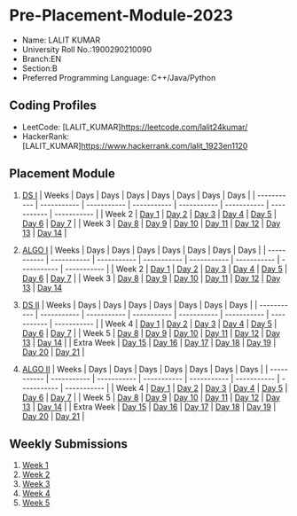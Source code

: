 # Pre-Placement-Module-2023

- Name: LALIT KUMAR
- University Roll No.:1900290210090
- Branch:EN
- Section:B
- Preferred Programming Language: C++/Java/Python

## Coding Profiles
- LeetCode: [LALIT_KUMAR]https://leetcode.com/lalit24kumar/
- HackerRank: [LALIT_KUMAR]https://www.hackerrank.com/lalit_1923en1120

## Placement Module
1. [DS I](https://github.com/lalit24kumar/Pre-Placement-Module-2023/tree/main/DS%20I)
    | Weeks | Days | Days | Days | Days | Days | Days | Days |
    | ----------- | ----------- | ----------- | ----------- | ----------- | ----------- | ----------- | ----------- | 
    | Week 2 | [Day 1](https://github.com/lalit24kumar/Pre-Placement-Module-2023/tree/main/DS%20I/Day%201) | [Day 2](https://github.com/lalit24kumar/Pre-Placement-Module-2023/tree/main/DS%20I/Day%202) | [Day 3](https://github.com/lalit24kumar/Pre-Placement-Module-2023/tree/main/DS%20I/Day%203) | [Day 4](https://github.com/lalit24kumar/Pre-Placement-Module-2023/tree/main/DS%20I/Day%204) | [Day 5](https://github.com/lalit24kumar/Pre-Placement-Module-2023/tree/main/DS%20I/Day%205) | [Day 6](https://github.com/lalit24kumar/Pre-Placement-Module-2023/tree/main/DS%20I/Day%206) | [Day 7](https://github.com/lalit24kumar/Pre-Placement-Module-2023/tree/main/DS%20I/Day%207) |
    | Week 3 | [Day 8](https://github.com/lalit24kumar/Pre-Placement-Module-2023/tree/main/DS%20I/Day%208) | [Day 9](https://github.com/lalit24kumar/Pre-Placement-Module-2023/tree/main/DS%20I/Day%209) | [Day 10](https://github.com/lalit24kumar/Pre-Placement-Module-2023/tree/main/DS%20I/Day%2010) | [Day 11](https://github.com/lalit24kumar/Pre-Placement-Module-2023/tree/main/DS%20I/Day%2011) | [Day 12](https://github.com/lalit24kumar/Pre-Placement-Module-2023/tree/main/DS%20I/Day%2012) | [Day 13](https://github.com/lalit24kumar/Pre-Placement-Module-2023/tree/main/DS%20I/Day%2013) | [Day 14](https://github.com/lalit24kumar/Pre-Placement-Module-2023/tree/main/DS%20I/Day%2014) |
    
2. [ALGO I](https://github.com/lalit24kumar/Pre-Placement-Module-2023/tree/main/ALGO%20I)
    | Weeks | Days | Days | Days | Days | Days | Days | Days |
    | ----------- | ----------- | ----------- | ----------- | ----------- | ----------- | ----------- | ----------- |
    | Week 2 | [Day 1](https://github.com/lalit24kumar/Pre-Placement-Module-2023/tree/main/ALGO%20I/Day%201) | [Day 2](https://github.com/lalit24kumar/Pre-Placement-Module-2023/tree/main/ALGO%20I/Day%202) | [Day 3](https://github.com/lalit24kumar/Pre-Placement-Module-2023/tree/main/ALGO%20I/Day%203) | [Day 4](https://github.com/lalit24kumar/Pre-Placement-Module-2023/tree/main/ALGO%20I/Day%204) | [Day 5](https://github.com/lalit24kumar/Pre-Placement-Module-2023/tree/main/ALGO%20I/Day%205) | [Day 6](https://github.com/lalit24kumar/Pre-Placement-Module-2023/tree/main/ALGO%20I/Day%206) | [Day 7](https://github.com/lalit24kumar/Pre-Placement-Module-2023/tree/main/ALGO%20I/Day%207) |
    | Week 3 | [Day 8](https://github.com/lalit24kumar/Pre-Placement-Module-2023/tree/main/ALGO%20I/Day%208) | [Day 9](https://github.com/lalit24kumar/Pre-Placement-Module-2023/tree/main/ALGO%20I/Day%209) | [Day 10](https://github.com/lalit24kumar/Pre-Placement-Module-2023/tree/main/ALGO%20I/Day%2010) | [Day 11](https://github.com/lalit24kumar/Pre-Placement-Module-2023/tree/main/ALGO%20I/Day%2011) | [Day 12](https://github.com/lalit24kumar/Pre-Placement-Module-2023/tree/main/ALGO%20I/Day%2012) | [Day 13](https://github.com/lalit24kumar/Pre-Placement-Module-2023/tree/main/ALGO%20I/Day%2013) | [Day 14](https://github.com/lalit24kumar/Pre-Placement-Module-2023/tree/main/ALGO%20I/Day%2014)  
    
3. [DS II](https://github.com/lalit24kumar/Pre-Placement-Module-2023/tree/main/DS%20II)
    | Weeks | Days | Days | Days | Days | Days | Days | Days |
    | ----------- | ----------- | ----------- | ----------- | ----------- | ----------- | ----------- | ----------- |
    | Week 4 | [Day 1](https://github.com/lalit24kumar/Pre-Placement-Module-2023/tree/main/DS%20II/Day%201) | [Day 2](https://github.com/lalit24kumar/Pre-Placement-Module-2023/tree/main/DS%20II/Day%202) | [Day 3](https://github.com/lalit24kumar/Pre-Placement-Module-2023/tree/main/DS%20II/Day%203) | [Day 4](https://github.com/lalit24kumar/Pre-Placement-Module-2023/tree/main/DS%20II/Day%204) | [Day 5](https://github.com/lalit24kumar/Pre-Placement-Module-2023/tree/main/DS%20II/Day%205) | [Day 6](https://github.com/lalit24kumar/Pre-Placement-Module-2023/tree/main/DS%20II/Day%206) | [Day 7](https://github.com/lalit24kumar/Pre-Placement-Module-2023/tree/main/DS%20II/Day%207) | 
    | Week 5 | [Day 8](https://github.com/lalit24kumar/Pre-Placement-Module-2023/tree/main/DS%20II/Day%208) | [Day 9](https://github.com/lalit24kumar/Pre-Placement-Module-2023/tree/main/DS%20II/Day%209) | [Day 10](https://github.com/lalit24kumar/Pre-Placement-Module-2023/tree/main/DS%20II/Day%2010) | [Day 11](https://github.com/lalit24kumar/Pre-Placement-Module-2023/tree/main/DS%20II/Day%2011) | [Day 12](https://github.com/lalit24kumar/Pre-Placement-Module-2023/tree/main/DS%20II/Day%2012) | [Day 13](https://github.com/lalit24kumar/Pre-Placement-Module-2023/tree/main/DS%20II/Day%2013) | [Day 14](https://github.com/lalit24kumar/Pre-Placement-Module-2023/tree/main/DS%20II/Day%2014) |
    | Extra Week | [Day 15](https://github.com/lalit24kumar/Pre-Placement-Module-2023/tree/main/DS%20II/Day%2015) | [Day 16](https://github.com/lalit24kumar/Pre-Placement-Module-2023/tree/main/DS%20II/Day%2016) | [Day 17](https://github.com/lalit24kumar/Pre-Placement-Module-2023/tree/main/DS%20II/Day%2017) | [Day 18](https://github.com/lalit24kumar/Pre-Placement-Module-2023/tree/main/DS%20II/Day%2018) | [Day 19](https://github.com/lalit24kumar/Pre-Placement-Module-2023/tree/main/DS%20II/Day%2019) | [Day 20](https://github.com/lalit24kumar/Pre-Placement-Module-2023/tree/main/DS%20II/Day%2020) | [Day 21](https://github.com/lalit24kumar/Pre-Placement-Module-2023/tree/main/DS%20II/Day%2021) |
    
4. [ALGO II](https://github.com/lalit24kumar/Pre-Placement-Module-2023/tree/main/ALGO%20II)
    | Weeks | Days | Days | Days | Days | Days | Days | Days |
    | ----------- | ----------- | ----------- | ----------- | ----------- | ----------- | ----------- | ----------- |
    | Week 4 | [Day 1](https://github.com/lalit24kumar/Pre-Placement-Module-2023/tree/main/ALGO%20II/Day%201) | [Day 2](https://github.com/lalit24kumar/Pre-Placement-Module-2023/tree/main/ALGO%20II/Day%202) | [Day 3](https://github.com/lalit24kumar/Pre-Placement-Module-2023/tree/main/ALGO%20II/Day%203) | [Day 4](https://github.com/lalit24kumar/Pre-Placement-Module-2023/tree/main/ALGO%20II/Day%204) | [Day 5](https://github.com/lalit24kumar/Pre-Placement-Module-2023/tree/main/ALGO%20II/Day%205) | [Day 6](https://github.com/lalit24kumar/Pre-Placement-Module-2023/tree/main/ALGO%20II/Day%206) | [Day 7](https://github.com/lalit24kumar/Pre-Placement-Module-2023/tree/main/ALGO%20II/Day%207) |
    | Week 5 | [Day 8](https://github.com/lalit24kumar/Pre-Placement-Module-2023/tree/main/ALGO%20II/Day%208) | [Day 9](https://github.com/lalit24kumar/Pre-Placement-Module-2023/tree/main/ALGO%20II/Day%209) | [Day 10](https://github.com/lalit24kumar/Pre-Placement-Module-2023/tree/main/ALGO%20II/Day%2010) | [Day 11](https://github.com/lalit24kumar/Pre-Placement-Module-2023/tree/main/ALGO%20II/Day%2011) | [Day 12](https://github.com/lalit24kumar/Pre-Placement-Module-2023/tree/main/ALGO%20II/Day%2012) | [Day 13](https://github.com/lalit24kumar/Pre-Placement-Module-2023/tree/main/ALGO%20II/Day%2013) | [Day 14](https://github.com/lalit24kumar/Pre-Placement-Module-2023/tree/main/ALGO%20II/Day%2014) |
    | Extra Week | [Day 15](https://github.com/lalit24kumar/Pre-Placement-Module-2023/tree/main/ALGO%20II/Day%2015) | [Day 16](https://github.com/lalit24kumar/Pre-Placement-Module-2023/tree/main/ALGO%20II/Day%2016) | [Day 17](https://github.com/lalit24kumar/Pre-Placement-Module-2023/tree/main/ALGO%20II/Day%2017) | [Day 18](https://github.com/lalit24kumar/Pre-Placement-Module-2023/tree/main/ALGO%20II/Day%2018) | [Day 19](https://github.com/lalit24kumar/Pre-Placement-Module-2023/tree/main/ALGO%20II/Day%2019) | [Day 20](https://github.com/lalit24kumar/Pre-Placement-Module-2023/tree/main/ALGO%20II/Day%2020) | [Day 21](https://github.com/lalit24kumar/Pre-Placement-Module-2023/tree/main/ALGO%20II/Day%2021) |

## Weekly Submissions
1. [Week 1](https://github.com/lalit24kumar/Pre-Placement-Module-2023/tree/main/Weekly%20Submissions/Week%201)
2. [Week 2](https://github.com/lalit24kumar/Pre-Placement-Module-2023/tree/main/Weekly%20Submissions/Week%202)
3. [Week 3](https://github.com/lalit24kumar/Pre-Placement-Module-2023/tree/main/Weekly%20Submissions/Week%203)
4. [Week 4](https://github.com/lalit24kumar/Pre-Placement-Module-2023/tree/main/Weekly%20Submissions/Week%204)
5. [Week 5](https://github.com/lalit24kumar/Pre-Placement-Module-2023/tree/main/Weekly%20Submissions/Week%205)

